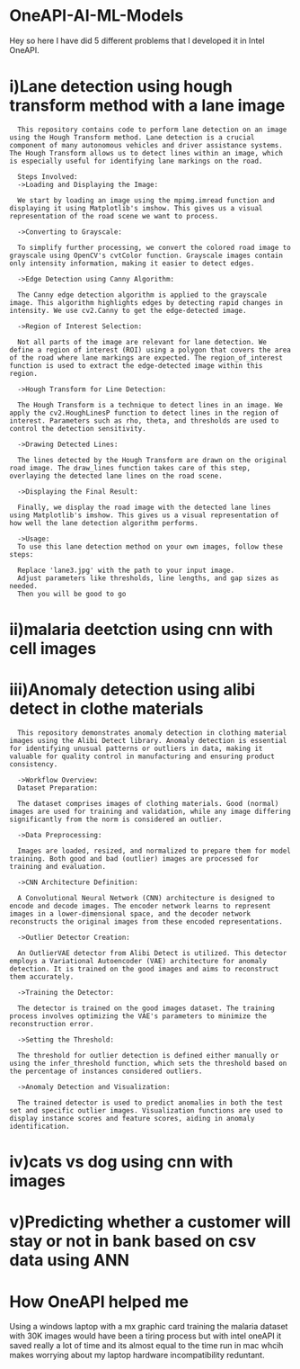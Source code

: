# OneAPI-AI-ML-Models

Hey so here I have did 5 different problems that I developed it in Intel OneAPI.

# i)Lane detection using hough transform method with a lane image

      This repository contains code to perform lane detection on an image using the Hough Transform method. Lane detection is a crucial component of many autonomous vehicles and driver assistance systems. The Hough Transform allows us to detect lines within an image, which is especially useful for identifying lane markings on the road.
      
      Steps Involved:
      ->Loading and Displaying the Image:
      
      We start by loading an image using the mpimg.imread function and displaying it using Matplotlib's imshow. This gives us a visual representation of the road scene we want to process.
      
      ->Converting to Grayscale:
      
      To simplify further processing, we convert the colored road image to grayscale using OpenCV's cvtColor function. Grayscale images contain only intensity information, making it easier to detect edges.
      
      ->Edge Detection using Canny Algorithm:
      
      The Canny edge detection algorithm is applied to the grayscale image. This algorithm highlights edges by detecting rapid changes in intensity. We use cv2.Canny to get the edge-detected image.
      
      ->Region of Interest Selection:
      
      Not all parts of the image are relevant for lane detection. We define a region of interest (ROI) using a polygon that covers the area of the road where lane markings are expected. The region_of_interest function is used to extract the edge-detected image within this region.
      
      ->Hough Transform for Line Detection:
      
      The Hough Transform is a technique to detect lines in an image. We apply the cv2.HoughLinesP function to detect lines in the region of interest. Parameters such as rho, theta, and thresholds are used to control the detection sensitivity.
      
      ->Drawing Detected Lines:
      
      The lines detected by the Hough Transform are drawn on the original road image. The draw_lines function takes care of this step, overlaying the detected lane lines on the road scene.
      
      ->Displaying the Final Result:
      
      Finally, we display the road image with the detected lane lines using Matplotlib's imshow. This gives us a visual representation of how well the lane detection algorithm performs.
      
      ->Usage:
      To use this lane detection method on your own images, follow these steps:
      
      Replace 'lane3.jpg' with the path to your input image.
      Adjust parameters like thresholds, line lengths, and gap sizes as needed.
      Then you will be good to go


# ii)malaria deetction using cnn with cell images


# iii)Anomaly detection using alibi detect in clothe materials
      This repository demonstrates anomaly detection in clothing material images using the Alibi Detect library. Anomaly detection is essential for identifying unusual patterns or outliers in data, making it valuable for quality control in manufacturing and ensuring product consistency.
      
      ->Workflow Overview:
      Dataset Preparation:
      
      The dataset comprises images of clothing materials. Good (normal) images are used for training and validation, while any image differing significantly from the norm is considered an outlier.
      
      ->Data Preprocessing:
      
      Images are loaded, resized, and normalized to prepare them for model training. Both good and bad (outlier) images are processed for training and evaluation.
      
      ->CNN Architecture Definition:
      
      A Convolutional Neural Network (CNN) architecture is designed to encode and decode images. The encoder network learns to represent images in a lower-dimensional space, and the decoder network reconstructs the original images from these encoded representations.
      
      ->Outlier Detector Creation:
      
      An OutlierVAE detector from Alibi Detect is utilized. This detector employs a Variational Autoencoder (VAE) architecture for anomaly detection. It is trained on the good images and aims to reconstruct them accurately.
      
      ->Training the Detector:
      
      The detector is trained on the good images dataset. The training process involves optimizing the VAE's parameters to minimize the reconstruction error.
      
      ->Setting the Threshold:
      
      The threshold for outlier detection is defined either manually or using the infer_threshold function, which sets the threshold based on the percentage of instances considered outliers.
      
      ->Anomaly Detection and Visualization:
      
      The trained detector is used to predict anomalies in both the test set and specific outlier images. Visualization functions are used to display instance scores and feature scores, aiding in anomaly identification.

# iv)cats vs dog using cnn with images

# v)Predicting whether a customer will stay or not in bank based on csv data using ANN

# How OneAPI helped me
Using a windows laptop with a mx graphic card training the malaria dataset with 30K images would have been a tiring process but with intel oneAPI it saved really a lot of time and its almost equal to the time run in mac whcih makes worrying about my laptop hardware incompatibility reduntant.
